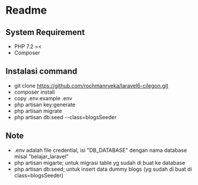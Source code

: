 # Readme

## System Requirement
- PHP 7.2 =<
- Composer

## Instalasi command
- git clone https://github.com/rochmanryeka/laravel6-cilegon.git
- composer install
- copy .env.example .env
- php artisan key:generate
- php artisan migrate
- php artisan db:seed --class=blogsSeeder

## Note
- .env adalah file credential, isi "DB_DATABASE" dengan nama database misal "belajar_laravel"
- php artisan migarte; untuk migrasi table yg sudah di buat ke database
- php artisan db:seed; untuk insert data dummy blogs (yg sudah di buat di class=blogsSeeder)
